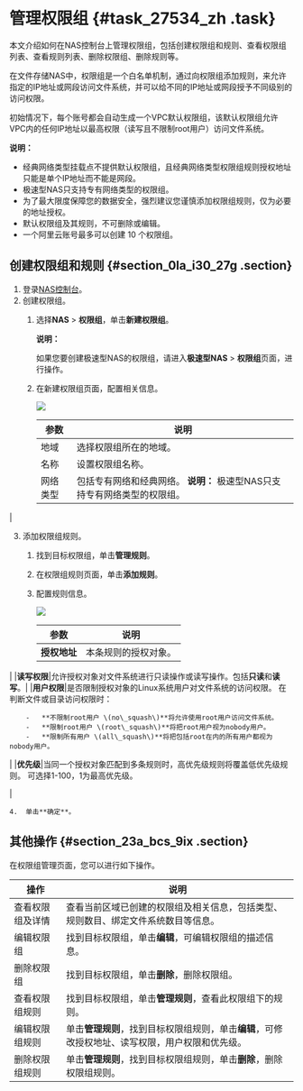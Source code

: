 # 管理权限组 {#task_27534_zh .task}

本文介绍如何在NAS控制台上管理权限组，包括创建权限组和规则、查看权限组列表、查看规则列表、删除权限组、删除规则等。

在文件存储NAS中，权限组是一个白名单机制，通过向权限组添加规则，来允许指定的IP地址或网段访问文件系统，并可以给不同的IP地址或网段授予不同级别的访问权限。

初始情况下，每个账号都会自动生成一个VPC默认权限组，该默认权限组允许VPC内的任何IP地址以最高权限（读写且不限制root用户）访问文件系统。

**说明：** 

-   经典网络类型挂载点不提供默认权限组，且经典网络类型权限组规则授权地址只能是单个IP地址而不能是网段。
-   极速型NAS只支持专有网络类型的权限组。
-   为了最大限度保障您的数据安全，强烈建议您谨慎添加权限组规则，仅为必要的地址授权。
-   默认权限组及其规则，不可删除或编辑。
-   一个阿里云账号最多可以创建 10 个权限组。

## 创建权限组和规则 {#section_0la_i30_27g .section}

1.  登录[NAS控制台](https://nas.console.aliyun.com/)。
2.  创建权限组。
    1.  选择**NAS** \> **权限组**，单击**新建权限组**。

        **说明：** 

        如果您要创建极速型NAS的权限组，请进入**极速型NAS** \> **权限组**页面，进行操作。

    2.  在新建权限组页面，配置相关信息。

        ![](http://static-aliyun-doc.oss-cn-hangzhou.aliyuncs.com/assets/img/630045/156264063050612_zh-CN.png)

        |参数|说明|
        |--|--|
        |地域|选择权限组所在的地域。|
        |名称|设置权限组名称。|
        |网络类型|包括专有网络和经典网络。 **说明：** 极速型NAS只支持专有网络类型的权限组。

 |

3.  添加权限组规则。
    1.  找到目标权限组，单击**管理规则**。
    2.  在权限组规则页面，单击**添加规则**。
    3.  配置规则信息。

        ![](http://static-aliyun-doc.oss-cn-hangzhou.aliyuncs.com/assets/img/602012/156264063049744_zh-CN.png)

        |参数|说明|
        |--|--|
        |**授权地址**| 本条规则的授权对象。

 |
        |**读写权限**|允许授权对象对文件系统进行只读操作或读写操作。包括**只读**和**读写**。|
        |**用户权限**|是否限制授权对象的Linux系统用户对文件系统的访问权限。 在判断文件或目录访问权限时：

        -   **不限制root用户 \(no\_squash\)**将允许使用root用户访问文件系统。
        -   **限制root用户 \(root\_squash\)**将把root用户视为nobody用户。
        -   **限制所有用户 \(all\_squash\)**将把包括root在内的所有用户都视为nobody用户。
 |
        |**优先级**|当同一个授权对象匹配到多条规则时，高优先级规则将覆盖低优先级规则。 可选择1-100，1为最高优先级。

 |

    4.  单击**确定**。

## 其他操作 {#section_23a_bcs_9ix .section}

在权限组管理页面，您可以进行如下操作。

|操作|说明|
|--|--|
|查看权限组及详情|查看当前区域已创建的权限组及相关信息，包括类型、规则数目、绑定文件系统数目等信息。|
|编辑权限组|找到目标权限组，单击**编辑**，可编辑权限组的描述信息。|
|删除权限组|找到目标权限组，单击**删除**，删除权限组。|
|查看权限组规则|找到目标权限组，单击**管理规则**，查看此权限组下的规则。|
|编辑权限组规则|单击**管理规则**，找到目标权限组规则，单击**编辑**，可修改授权地址、读写权限，用户权限和优先级。|
|删除权限组规则|单击**管理规则**，找到目标权限组规则，单击**删除**，删除权限组规则。|

